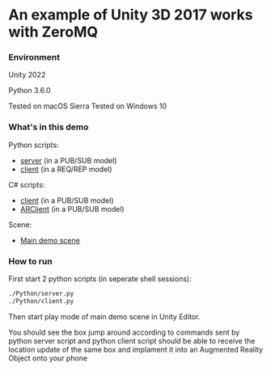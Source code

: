 An example of Unity 3D 2017 works with ZeroMQ
=============================================

### Environment

Unity 2022

Python 3.6.0

Tested on macOS Sierra
Tested on Windows 10

### What's in this demo

Python scripts:

- [server](Python/server.py) (in a PUB/SUB model)
- [client](Python/client.py) (in a REQ/REP model)

C# scripts:

- [client](Assets/ClientObject.cs) (in a PUB/SUB model)
- [ARClient](Assets/LARClientObject.cs) (in a PUB/SUB model)

Scene:

- [Main demo scene](Assets/main.unity)

### How to run

First start 2 python scripts (in seperate shell sessions):

```bash
./Python/server.py
./Python/client.py
```

Then start play mode of main demo scene in Unity Editor.

You should see the box jump around according to commands sent by python server script and python client script should be able to receive the location update of the same box and implament it into an Augmented Reality Object onto your phone
